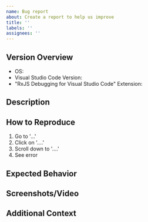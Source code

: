 ```yaml
---
name: Bug report
about: Create a report to help us improve
title: ''
labels: ''
assignees: ''
---
```


## Version Overview

- OS: <!-- e.g. Windows 10, MacOS 11.2.3, Ubuntu 12.04, etc. -->
- Visual Studio Code Version: <!-- e.g. 1.55.0 -->
- "RxJS Debugging for Visual Studio Code" Extension: <!-- eg 0.1.2 -->
<!-- - NodeJS: <!-- e.g. 14.16.1, if applicable] -->
<!-- - Browser: <!-- e.g. Firefox 88.0, if applicable] -->

## Description

<!-- A clear and concise description of what the bug is. -->

## How to Reproduce

<!-- Steps to reproduce the behavior: -->

1. Go to '...'
2. Click on '....'
3. Scroll down to '....'
4. See error

## Expected Behavior

<!-- A clear and concise description of what you expected to happen. -->

## Screenshots/Video

<!-- If available/applicable, add screenshots and/or videos to help explain your problem. -->

## Additional Context

<!-- Add any other context about the problem here. -->

<!-- Feel free to add any more information to your bug report -->
<!-- Thank you for your contribution! -->

